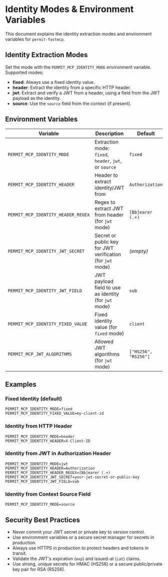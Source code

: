 # Identity Modes & Environment Variables

This document explains the identity extraction modes and environment variables for `permit-fastmcp`.

## Identity Extraction Modes

Set the mode with the `PERMIT_MCP_IDENTITY_MODE` environment variable. Supported modes:

- **fixed**: Always use a fixed identity value.
- **header**: Extract the identity from a specific HTTP header.
- **jwt**: Extract and verify a JWT from a header, using a field from the JWT payload as the identity.
- **source**: Use the `source` field from the context (if present).

## Environment Variables

| Variable | Description | Default |
|----------|-------------|---------|
| `PERMIT_MCP_IDENTITY_MODE` | Extraction mode: `fixed`, `header`, `jwt`, or `source` | `fixed` |
| `PERMIT_MCP_IDENTITY_HEADER` | Header to extract identity/JWT from | `Authorization` |
| `PERMIT_MCP_IDENTITY_HEADER_REGEX` | Regex to extract JWT from header (for `jwt` mode) | `[Bb]earer (.+)` |
| `PERMIT_MCP_IDENTITY_JWT_SECRET` | Secret or public key for JWT verification (for `jwt` mode) | *(empty)* |
| `PERMIT_MCP_IDENTITY_JWT_FIELD` | JWT payload field to use as identity (for `jwt` mode) | `sub` |
| `PERMIT_MCP_IDENTITY_FIXED_VALUE` | Fixed identity value (for `fixed` mode) | `client` |
| `PERMIT_MCP_JWT_ALGORITHMS` | Allowed JWT algorithms (for `jwt` mode) | `["HS256", "RS256"]` |

## Examples

### Fixed Identity (default)
```env
PERMIT_MCP_IDENTITY_MODE=fixed
PERMIT_MCP_IDENTITY_FIXED_VALUE=my-client-id
```

### Identity from HTTP Header
```env
PERMIT_MCP_IDENTITY_MODE=header
PERMIT_MCP_IDENTITY_HEADER=X-Client-ID
```

### Identity from JWT in Authorization Header
```env
PERMIT_MCP_IDENTITY_MODE=jwt
PERMIT_MCP_IDENTITY_HEADER=Authorization
PERMIT_MCP_IDENTITY_HEADER_REGEX=[Bb]earer (.+)
PERMIT_MCP_IDENTITY_JWT_SECRET=your-jwt-secret-or-public-key
PERMIT_MCP_IDENTITY_JWT_FIELD=sub
```

### Identity from Context Source Field
```env
PERMIT_MCP_IDENTITY_MODE=source
```

## Security Best Practices
- Never commit your JWT secret or private key to version control.
- Use environment variables or a secure secret manager for secrets in production.
- Always use HTTPS in production to protect headers and tokens in transit.
- Validate the JWT's expiration (`exp`) and issued-at (`iat`) claims.
- Use strong, unique secrets for HMAC (HS256) or a secure public/private key pair for RSA (RS256). 